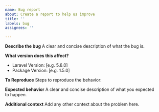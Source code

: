 ```yaml
---
name: Bug report
about: Create a report to help us improve
title: ''
labels: bug
assignees: ''

---
```


**Describe the bug**
A clear and concise description of what the bug is.

**What version does this affect?**
- Laravel Version: [e.g. 5.8.0]
- Package Version: [e.g. 1.5.0]

**To Reproduce**
Steps to reproduce the behavior:

**Expected behavior**
A clear and concise description of what you expected to happen.

**Additional context**
Add any other context about the problem here.
